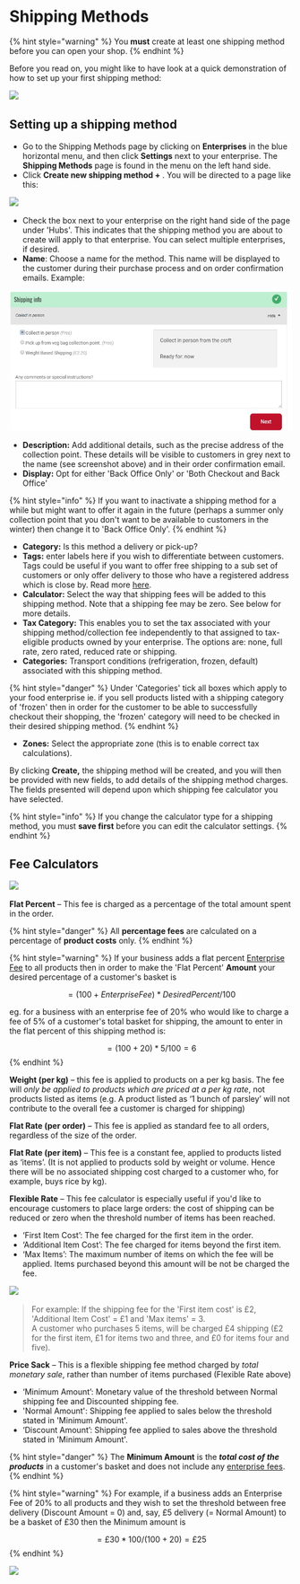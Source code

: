 # Shipping Methods

{% hint style="warning" %}
&#x20;You **must** create at least one shipping method before you can open your shop.
{% endhint %}

Before you read on, you might like to have look at a quick demonstration of how to set up your first shipping method:

![](../../.gitbook/assets/shippingmethod.gif)

## Setting up a shipping method

* Go to the Shipping Methods page by clicking on **Enterprises** in the blue horizontal menu, and then click **Settings** next to your enterprise. The **Shipping Methods** page is found in the menu on the left hand side.
* Click **Create new shipping method +** . You will be directed to a page like this:

![](../../.gitbook/assets/shippingmethods.jpg)

* Check the box next to your enterprise on the right hand side of the page under 'Hubs'. This indicates that the shipping method you are about to create will apply to that enterprise.  You can select multiple enterprises, if desired.
* **Name**: Choose a name for the method. This name will be displayed to the customer during their purchase process and on order confirmation emails. Example:

![](../../.gitbook/assets/shippinginfo.jpg)

* **Description:** Add additional details, such as the precise address of the collection point. These details will be visible to customers in grey next to the name (see screenshot above) and in their order confirmation email.
* **Display:** Opt for either 'Back Office Only' or 'Both Checkout and Back Office'

{% hint style="info" %}
If you want to inactivate a shipping method for a while but might want to offer it again in the future (perhaps a summer only collection point that you don't want to be available to customers in the winter) then change it to 'Back Office Only'.
{% endhint %}

* **Category:** Is this method a delivery or pick-up?
* **Tags:** enter labels here if you wish to differentiate between customers. Tags could be useful if you want to offer free shipping to a sub set of customers or only offer delivery to those who have a registered address which is close by.  Read more [here](customer-management-and-conditional-displays-prices/).
* **Calculator:** Select the way that shipping fees will be added to this shipping method.  Note that a shipping fee may be zero. See below for more details.
* **Tax Category:** This enables you to set the tax associated with your shipping method/collection fee independently to that assigned to tax-eligible products owned by your enterprise.  The options are: none, full rate, zero rated, reduced rate or shipping.
* **Categories:** Transport conditions (refrigeration, frozen, default) associated with this shipping method.

{% hint style="danger" %}
Under 'Categories' tick all boxes which apply to your food enterprise ie. if you sell products listed with a shipping category of 'frozen' then in order for the customer to be able to successfully checkout their shopping, the 'frozen' category will need to be checked in their desired shipping method.
{% endhint %}

* **Zones:** Select the appropriate zone (this is to enable correct tax calculations).

By clicking **Create,** the shipping method will be created, and you will then be provided with new fields, to add details of the shipping method charges. The fields presented will depend upon which shipping fee calculator you have selected.&#x20;

{% hint style="info" %}
If you change the calculator type for a shipping method, you must **save first** before you can edit the calculator settings.
{% endhint %}

## Fee Calculators

![](../../.gitbook/assets/shippingcalc.jpg)

**Flat Percent** – This fee is charged as a percentage of the total amount spent in the order.

{% hint style="danger" %}
All **percentage fees** are calculated on a percentage of **product costs** only.&#x20;
{% endhint %}

{% hint style="warning" %}
If your business adds a flat percent [Enterprise Fee](enterprise-fees.md) to all products then in order to make the 'Flat Percent' **Amount** your desired percentage of a customer's basket is

&#x20;$$= (100 + Enterprise Fee)*Desired Percent/100$$&#x20;

eg. for a business with an enterprise fee of 20% who would like to charge a fee of 5% of a customer's total basket for shipping, the amount to enter in the flat percent of this shipping method is:

$$= (100 + 20) *5/100 = 6$$&#x20;
{% endhint %}

**Weight (per kg)** – this fee is applied to products on a per kg basis. The fee will _only be applied to products which are priced at a per kg rate_, not products listed as items (e.g. A product listed as ‘1 bunch of parsley’ will not contribute to the overall fee a customer is charged for shipping)

**Flat Rate (per order)** – This fee is applied as standard fee to all orders, regardless of the size of the order.

**Flat Rate (per item)** – This fee is a constant fee, applied to products listed as ‘items’. (It is not applied to products sold by weight or volume. Hence there will be no associated shipping cost charged to a customer who, for example, buys rice by kg).

**Flexible Rate** – This fee calculator is especially useful if you'd like to encourage customers to place large orders: the cost of shipping can be reduced or zero when the threshold number of items has been reached.&#x20;

* ‘First Item Cost’: The fee charged for the first item in the order.
* ‘Additional Item Cost’: The fee charged for items beyond the first item.
* ‘Max Items’: The maximum number of items on which the fee will be applied. Items purchased beyond this amount will be not be charged the fee.

![](../../.gitbook/assets/shippingfeeflex.jpg)

> For example: If the shipping fee for the 'First item cost' is £2, 'Additional Item Cost' = £1 and 'Max items' = 3. \
> A customer who purchases 5 items, will be charged £4 shipping (£2 for the first item, £1 for items two and three, and £0 for items four and five).

**Price Sack** – This is a flexible shipping fee method charged by _total monetary sale_, rather than number of items purchased (Flexible Rate above)

* ‘Minimum Amount’: Monetary value of the threshold between Normal shipping fee and Discounted shipping fee.&#x20;
* 'Normal Amount': Shipping fee applied to sales below the threshold stated in 'Minimum Amount'.
* ‘Discount Amount’: Shipping fee applied to sales above the threshold stated in 'Minimum Amount'.

{% hint style="danger" %}
The **Minimum Amount** is the _**total cost of the products**_ in a customer's basket and does not include any [enterprise fees](enterprise-fees.md).
{% endhint %}

{% hint style="warning" %}
For example, if a business adds an Enterprise Fee of 20% to all products and they wish to set the threshold between free delivery (Discount Amount = 0) and, say, £5 delivery (= Normal Amount) to be a basket of £30 then the Minimum amount is

$$= £30 * 100 /(100+20) = £25$$&#x20;
{% endhint %}

![](../../.gitbook/assets/shippingfeepc.jpg)
